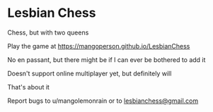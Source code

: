# Lesbian Chess
Chess, but with two queens

Play the game at https://mangoperson.github.io/LesbianChess

No en passant, but there might be if I can ever be bothered to add it

Doesn't support online multiplayer yet, but definitely will

That's about it

Report bugs to u/mangolemonrain or to lesbianchess@gmail.com
